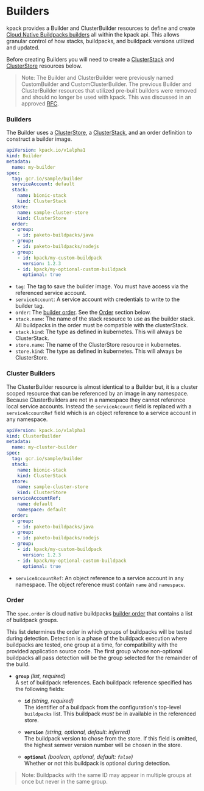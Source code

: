 # Builders

kpack provides a Builder and ClusterBuilder resources to define and create [Cloud Native Buildpacks builders](https://buildpacks.io/docs/using-pack/working-with-builders/) all within the kpack api. 
This allows granular control of how stacks, buildpacks, and buildpack versions utilized and updated.  

Before creating Builders you will need to create a [ClusterStack](stack.md) and [ClusterStore](store.md) resources below.

> Note: The Builder and ClusterBuilder were previously named CustomBuilder and CustomClusterBuilder. The previous Builder and ClusterBuilder resources that utilized pre-built builders were removed and should no longer be used with kpack. This was discussed in an approved [RFC](https://github.com/pivotal/kpack/pull/439).   

### <a id='builders'></a>Builders

The Builder uses a [ClusterStore](#clusterstore), a [ClusterStack](#clusterstack), and an order definition to construct a builder image.

```yaml
apiVersion: kpack.io/v1alpha1
kind: Builder
metadata:
  name: my-builder
spec:
  tag: gcr.io/sample/builder
  serviceAccount: default
  stack: 
    name: bionic-stack
    kind: ClusterStack
  store: 
    name: sample-cluster-store
    kind: ClusterStore
  order:
  - group:
    - id: paketo-buildpacks/java
  - group:
    - id: paketo-buildpacks/nodejs
  - group:
    - id: kpack/my-custom-buildpack
      version: 1.2.3
    - id: kpack/my-optional-custom-buildpack
      optional: true
```

* `tag`: The tag to save the builder image. You must have access via the referenced service account.   
* `serviceAccount`: A service account with credentials to write to the builder tag. 
* `order`: The [builder order](https://buildpacks.io/docs/reference/builder-config/). See the [Order](#order) section below.
* `stack.name`: The name of the stack resource to use as the builder stack. All buildpacks in the order must be compatible with the clusterStack.
* `stack.kind`: The type as defined in kubernetes. This will always be ClusterStack. 
* `store.name`: The name of the ClusterStore resource in kubernetes.
* `store.kind`: The type as defined in kubernetes. This will always be ClusterStore.

### <a id='cluster-builders'></a>Cluster Builders

The ClusterBuilder resource is almost identical to a Builder but, it is a cluster scoped resource that can be referenced by an image in any namespace. Because ClusterBuilders are not in a namespace they cannot reference local service accounts. Instead the `serviceAccount` field is replaced with a `serviceAccountRef` field which is an object reference to a service account in any namespace.

```yaml
apiVersion: kpack.io/v1alpha1
kind: ClusterBuilder
metadata:
  name: my-cluster-builder
spec:
  tag: gcr.io/sample/builder
  stack: 
    name: bionic-stack
    kind: ClusterStack
  store:
    name: sample-cluster-store
    kind: ClusterStore
  serviceAccountRef:
    name: default
    namespace: default
  order:
  - group:
    - id: paketo-buildpacks/java
  - group:
    - id: paketo-buildpacks/nodejs
  - group:
    - id: kpack/my-custom-buildpack
      version: 1.2.3
    - id: kpack/my-optional-custom-buildpack
      optional: true
```

* `serviceAccountRef`: An object reference to a service account in any namespace. The object reference must contain `name` and `namespace`.

### <a id='order'></a>Order

The `spec.order` is cloud native buildpacks [builder order](https://buildpacks.io/docs/reference/builder-config/) that contains a list of buildpack groups. 

This list determines the order in which groups of buildpacks will be tested during detection. Detection is a phase of the buildpack execution where buildpacks are tested, one group at a time, for compatibility with the provided application source code. The first group whose non-optional buildpacks all pass detection will be the group selected for the remainder of the build.

- **`group`** _(list, required)_\
  A set of buildpack references. Each buildpack reference specified has the following fields:

    - **`id`** _(string, required)_\
      The identifier of a buildpack from the configuration's top-level `buildpacks` list. This buildpack *must* be in available in the referenced store.  

    - **`version`** _(string, optional, default: inferred)_\
      The buildpack version to chose from the store. If this field is omitted, the highest semver version number will be chosen in the store.

    - **`optional`** _(boolean, optional, default: `false`)_\
      Whether or not this buildpack is optional during detection.
 
> Note: Buildpacks with the same ID may appear in multiple groups at once but never in the same group.
